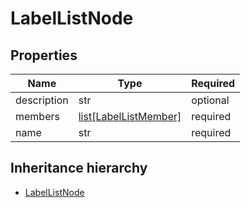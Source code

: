 

# LabelListNode

## Properties

Name | Type | Required
-------- | -------- | --------
description | str | optional
members | [list[LabelListMember]](LabelListMember.md) | required
name | str | required




## Inheritance hierarchy


* [LabelListNode](LabelListNode.md)
